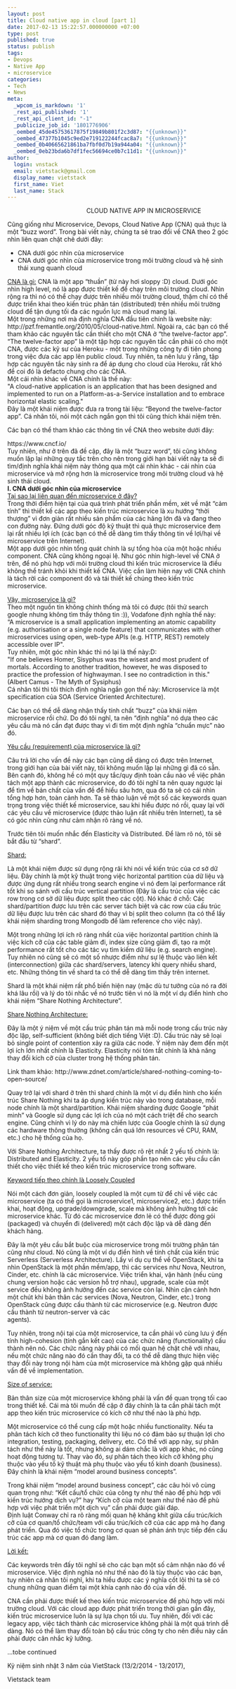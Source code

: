 ```yaml
---
layout: post
title: Cloud native app in cloud [part 1]
date: 2017-02-13 15:22:57.000000000 +07:00
type: post
published: true
status: publish
tags:
- Devops
- Native App
- microservice
categories:
- Tech
- News
meta:
  _wpcom_is_markdown: '1'
  _rest_api_published: '1'
  _rest_api_client_id: "-1"
  _publicize_job_id: '1801776906'
  _oembed_45de45753617875f19849b801f2c3d87: "{{unknown}}"
  _oembed_47377b1045c9ed2e719122244fcac8a7: "{{unknown}}"
  _oembed_0b40665621861ba7fbf0d7b19a944a04: "{{unknown}}"
  _oembed_0eb23bda6b7df1fec56694ce0b7c11d1: "{{unknown}}"
author:
  login: vnstack
  email: vietstack@gmail.com
  display_name: vietstack
  first_name: Viet
  last_name: Stack
---
```

<p style="padding-left:180px;">CLOUD NATIVE APP IN MICROSERVICE</p>
<p>Cũng giống như Microservice, Devops, Cloud Native App (CNA) quả thực là một “buzz word”. Trong bài viết này, chúng ta sẽ trao đổi về CNA theo 2 góc nhìn liên quan chặt chẽ dưới đây:</p>
<ul>
<li>CNA dưới góc nhìn của microservice</li>
<li>CNA dưới góc nhìn của microservice trong môi trường cloud và hệ sinh thái xung quanh cloud</li>
</ul>
<p><span style="text-decoration:underline;">CNA là gì:</span> CNA là một app “thuần” (từ này hơi sloppy :D) cloud. Dưới góc nhìn high level, nó là app được thiết kế để chạy trên môi trường cloud. Nhìn rộng ra thì nó có thể chạy được trên nhiều môi trường cloud, thậm chí có thể được triển khai theo kiến trúc phân tán (distributed) trên nhiều môi trường cloud để tận dụng tối đa các nguồn lực mà cloud mang lại.<br />
Một trong những nơi mà định nghĩa CNA đầu tiên chính là website này: http://pzf.fremantle.org/2010/05/cloud-native.html. Ngoài ra, các bạn có thể tham khảo các nguyên tắc cần thiết cho một CNA ở “the twelve-factor app”. “The twelve-factor app” là một tập hợp các nguyên tắc cần phải có cho một CNA, được các kỹ sư của Heroku - một trong những công ty đi tiên phong trong việc đưa các app lên public cloud. Tuy nhiên, ta nên lưu ý rằng, tập hợp các nguyên tắc này sinh ra để áp dụng cho cloud của Heroku, rất khó để coi đó là defacto chung cho các CNA.<br />
Một cái nhìn khác về CNA chính là thế này:<br />
"A cloud-native application is an application that has been designed and implemented to run on a Platform-as-a-Service installation and to embrace horizontal elastic scaling."<br />
Đây là một khái niệm được đưa ra trong tài liệu: “Beyond the twelve-factor app”. Cá nhân tôi, nói một cách ngắn gọn thì tôi cũng thích khái niệm trên.</p>
<p>Các bạn có thể tham khảo các thông tin về CNA theo website dưới đây:</p>
<p>https://www.cncf.io/<br />
Tuy nhiên, như ở trên đã đề cập, đây là một “buzz word”, tôi cũng không muốn lặp lại những quy tắc trên cho nên trong giới hạn bài viết này ta sẽ đi tìm/định nghĩa khái niệm này thông qua một cái nhìn khác - cái nhìn của microservice và mở rộng hơn là microservice trong môi trường cloud và hệ sinh thái cloud.<br />
<strong>I. CNA dưới góc nhìn của microservice</strong><br />
<span style="text-decoration:underline;">Tại sao lại liên quan đến microservice ở đây?</span><br />
Trong thời điểm hiện tại của quá trình phát triển phần mềm, xét về mặt “cảm tính” thì thiết kế các app theo kiến trúc microservice là xu hướng “thời thượng” vì đơn giản rất nhiều sản phẩm của các hãng lớn đã và đang theo con đường này. Đứng dưới góc độ kỹ thuật thì quả thực microservice đem lại rất nhiều lợi ích (các bạn có thể dễ dàng tìm thấy thông tin về lợi/hại về microservice trên Internet).<br />
Một app dưới góc nhìn tổng quát chính là sự tổng hòa của một hoặc nhiều component. CNA cũng không ngoại lệ. Như góc nhìn high-level về CNA ở trên, để nó phù hợp với môi trường cloud thì kiến trúc microservice là điều không thể tránh khỏi khi thiết kế CNA. Việc cần làm hiện nay với CNA chính là tách rời các component đó và tái thiết kế chúng theo kiến trúc microservice.</p>
<p><span style="text-decoration:underline;">Vậy, microservice là gì?</span><br />
Theo một nguồn tin không chính thống mà tôi có được (tôi thử search google nhưng không tìm thấy thông tin :)), Vodafone định nghĩa thế này:<br />
“A microservice is a small application implementing an atomic capability (e.g. authorisation or a single node feature) that communicates with other microservices using open, web-type APIs (e.g. HTTP, REST) remotely accessible over IP".<br />
Tuy nhiên, một góc nhìn khác thì nó lại là thế này:D:<br />
"If one believes Homer, Sisyphus was the wisest and most prudent of mortals. According to another tradition, however, he was disposed to practice the profession of highwayman. I see no contradiction in this." (Albert Camus - The Myth of Sysiphus)<br />
Cá nhân tôi thì tôi thích định nghĩa ngắn gọn thế này: Microservice là một specification của SOA (Service Oriented Architecture).</p>
<p>Các bạn có thể dễ dàng nhận thấy tính chất “buzz” của khái niệm microservice rồi chứ. Do đó tôi nghĩ, ta nên “định nghĩa” nó dựa theo các yêu cầu mà nó cần đạt được thay vì đi tìm một định nghĩa “chuẩn mực” nào đó.</p>
<p><span style="text-decoration:underline;">Yêu cầu (requirement) của microservice là gì?</span></p>
<p>Câu trả lời cho vấn đề này các bạn cũng dễ dàng có được trên Internet, trong giới hạn của bài viết này, tôi không muốn lặp lại những gì đã có sẵn. Bên cạnh đó, không hề có một quy tắc/quy định toàn cầu nào về việc phân tách một app thành các microservice, do đó tôi nghĩ ta nên quay ngược lại để tìm về bản chất của vấn đề để hiểu sâu hơn, qua đó ta sẽ có cái nhìn tổng hợp hơn, toàn cảnh hơn. Ta sẽ thảo luận về một số các keywords quan trọng trong việc thiết kế microservice, sau khi hiểu được nó rồi, quay lại với các yêu cầu về microservice (được thảo luận rất nhiều trên Internet), ta sẽ có góc nhìn cũng như cảm nhận rõ ràng về nó.</p>
<p>Trước tiên tôi muốn nhắc đến Elasticity và Distributed. Để làm rõ nó, tôi sẽ bắt đầu từ “shard”.</p>
<p><span style="text-decoration:underline;">Shard:</span></p>
<p>Là một khái niệm được sử dụng rộng rãi khi nói về kiến trúc của cơ sở dữ liệu. Đây chính là một kỹ thuật trong việc horizontal partition của dữ liệu và được ứng dụng rất nhiều trong search engine vì nó đem lại performance rất tốt khi so sánh với cấu trúc vertical partition (Đây là cấu trúc của việc các row trong cơ sở dữ liệu được split theo các cột). Nó khác ở chỗ: Các shard/partition được lưu trên các server tách biệt và các row của cấu trúc dữ liệu được lưu trên các shard đó thay vì bị split theo column (ta có thể lấy khái niệm sharding trong Mongodb để làm reference cho việc này).</p>
<p>Một trong những lợi ích rõ ràng nhất của việc horizontal partition chính là việc kích cỡ của các table giảm đi, index size cũng giảm đi, tạo ra một performance rất tốt cho các tác vụ tìm kiếm dữ liệu (e.g. search engine). Tuy nhiên nó cũng sẽ có một số nhược điểm như sự lệ thuộc vào liên kết (interconnection) giữa các shard/servers, latency khi query nhiều shard, etc. Những thông tin về shard ta có thể dễ dàng tìm thấy trên internet.</p>
<p>Shard là một khái niệm rất phổ biến hiện nay (mặc dù tư tưởng của nó ra đời khá lâu rồi) và lý do tôi nhắc về nó trước tiên vì nó là một ví dụ điển hình cho khái niệm “Share Nothing Architecture”.</p>
<p><span style="text-decoration:underline;">Share Nothing Architecture:</span></p>
<p>Đây là một ý niệm về một cấu trúc phân tán mà mỗi node trong cấu trúc này độc lập, self-sufficient (không biết dịch tiếng Việt :D). Cấu trúc này sẽ loại bỏ single point of contention xảy ra giữa các node. Ý niệm này đem đến một lợi ích lớn nhất chính là Elasticity. Elasticity nói tóm tắt chính là khả năng thay đổi kích cỡ của cluster trong hệ thống phân tán.</p>
<p>Link tham khảo: http://www.zdnet.com/article/shared-nothing-coming-to-open-source/</p>
<p>Quay trở lại với shard ở trên thì shard chính là một ví dụ điển hình cho kiến trúc Share Nothing khi ta áp dụng kiến trúc này vào trong database, mỗi node chính là một shard/partition. Khái niệm sharding được Google “phát minh” và Google sử dụng các lợi ích của nó một cách triệt để cho search engine. Cũng chính vì lý do này mà chiến lược của Google chính là sử dụng các hardware thông thường (không cần quá lớn resources về CPU, RAM, etc.) cho hệ thống của họ.</p>
<p>Với Share Nothing Architecture, ta thấy được rõ rệt nhất 2 yếu tố chính là: Distributed and Elasticity. 2 yếu tố này góp phần tạo nên các yêu cầu cần thiết cho việc thiết kế theo kiến trúc microservice trong software.</p>
<p><span style="text-decoration:underline;">Keyword tiếp theo chính là Loosely Coupled</span></p>
<p>Nói một cách đơn giản, loosely coupled là một cụm từ để chỉ về việc các microservice (ta có thể gọi là microservice1, microservice2, etc.) được triển khai, hoạt động, upgrade/downgrade, scale mà không ảnh hưởng tới các microservice khác. Từ đó các microservice đơn lẻ có thể được đóng gói (packaged) và chuyển đi (delivered) một cách độc lập và dễ dàng đến khách hàng.</p>
<p>Đây là một yêu cầu bắt buộc của microservice trong môi trường phân tán cũng như cloud. Nó cũng là một ví dụ điển hình về tính chất của kiến trúc Serverless (Serverless Architecture). Lấy ví dụ cụ thể về OpenStack, khi ta nhìn OpenStack là một phần mềm/app, thì các services như Nova, Neutron, Cinder, etc. chính là các microservice. Việc triển khai, vận hành (nếu cùng chung version hoặc các version hỗ trợ nhau), upgrade, scale của một service đều không ảnh hưởng đến các service còn lại. Nhìn cận cảnh hơn một chút khi bản thân các services (Nova, Neutron, Cinder, etc.) trong OpenStack cũng được cấu thành từ các microservice (e.g. Neutron được cấu thành từ neutron-server và các<br />
agents).</p>
<p>Tuy nhiên, trong nội tại của một microservice, ta cần phải vô cùng lưu ý đến tính high-cohesion (tính gắn kết cao) của các chức năng (functionality) cấu thành nên nó. Các chức năng này phải có mối quan hệ chặt chẽ với nhau, nếu một chức năng nào đó cần thay đổi, ta có thể dễ dàng thực hiện việc thay đổi này trong nội hàm của một microservice mà không gặp quá nhiều vấn đề về implementation.</p>
<p><span style="text-decoration:underline;">Size of service:</span></p>
<p>Bản thân size của một microservice không phải là vấn đề quan trọng tối cao trong thiết kế. Cái mà tôi muốn đề cập ở đây chính là ta cần phải tách một app theo kiến trúc microservice có kích cỡ như thế nào là phù hợp.</p>
<p>Một microservice có thể cung cấp một hoặc nhiều functionality. Nếu ta phân tách kích cỡ theo functionality thì liệu nó có đảm bảo sự thuận lợi cho integration, testing, packaging, delivery, etc. Có thể với app này, sự phân tách như thế này là tốt, nhưng không ai dám chắc là với app khác, nó cũng hoạt động tương tự. Thay vào đó, sự phân tách theo kích cỡ không phụ thuộc vào yếu tố kỹ thuật mà phụ thuộc vào yếu tố kinh doanh (business). Đây chính là khái niệm “model around business concepts”.</p>
<p>Trong khái niệm “model around business concept”, các câu hỏi vô cùng quan trọng như: “Kết cấu/tổ chức của công ty như thế nào để phù hợp với kiến trúc hướng dịch vụ?” hay “Kích cỡ của một team như thế nào để phù hợp với việc phát triển một dịch vụ” cần phải được giải đáp.<br />
Định luật Conway chỉ ra rõ ràng mối quan hệ khăng khít giữa cấu trúc/kích cỡ của cơ quan/tổ chức/team với cấu trúc/kích cỡ của các app mà họ đang phát triển. Qua đó việc tổ chức trong cơ quan sẽ phản ánh trực tiếp đến cấu trúc các app mà cơ quan đó đang làm.</p>
<p><u>Lời kết:</u></p>
<p>Các keywords trên đấy tôi nghĩ sẽ cho các bạn một số cảm nhận nào đó về microservice. Việc định nghĩa nó như thế nào đó là tùy thuộc vào các bạn, tuy nhiên cá nhân tôi nghĩ, khi ta hiểu được các ý nghĩa cốt lõi thì ta sẽ có chung những quan điểm tại một khía cạnh nào đó của vấn đề.</p>
<p>CNA cần phải được thiết kế theo kiến trúc microservice để phù hợp với môi trường cloud. Với các cloud app được phát triển trong thời gian gần đây, kiến trúc microservice luôn là sự lựa chọn tối ưu. Tuy nhiên, đối với các legacy app, việc tách thành các microservice không phải là một quá trình dễ dàng. Nó có thể làm thay đổi toàn bộ cấu trúc công ty cho nên điều này cần phải được cân nhắc kỹ lưỡng.</p>
<p>...tobe continued</p>
<p>Kỷ niệm sinh nhật 3 năm của VietStack (13/2/2014 - 13/2017),</p>
<p>Vietstack team</p>
